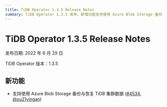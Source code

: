```yaml
---
title: TiDB Operator 1.3.5 Release Notes
summary: TiDB Operator 1.3.5 发布，新增功能支持使用 Azure Blob Storage 备份与恢复 TiDB 集群数据。
---
```


# TiDB Operator 1.3.5 Release Notes

发布日期: 2022 年 6 月 29 日

TiDB Operator 版本：1.3.5

## 新功能

- 支持使用 Azure Blob Storage 备份与恢复 TiDB 集群数据 ([#4534](https://github.com/pingcap/tidb-operator/pull/4534), [@xu21yingan](https://github.com/xu21yingan))
